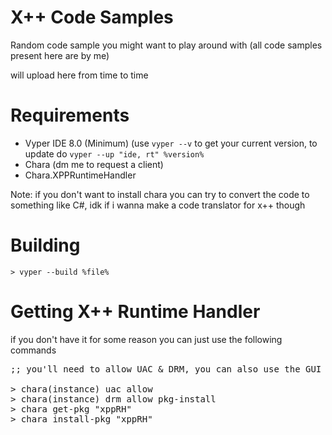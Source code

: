 # X++ Code Samples
Random code sample you might want to play around with (all code samples present here are by me)

will upload here from time to time

# Requirements
- Vyper IDE 8.0 (Minimum) (use `vyper --v` to get your current version, to update do `vyper --up "ide, rt" %version%`
- Chara (dm me to request a client)
- Chara.XPPRuntimeHandler

Note: if you don't want to install chara you can try to convert the code to something like C#, idk if i wanna make a code translator for x++ though

# Building
`> vyper --build %file%`

# Getting X++ Runtime Handler
if you don't have it for some reason you can just use the following commands
<pre>
;; you'll need to allow UAC & DRM, you can also use the GUI to download the package directly from the page

> chara(instance) uac allow 
> chara(instance) drm allow pkg-install
> chara get-pkg "xppRH"
> chara install-pkg "xppRH"
</pre>
